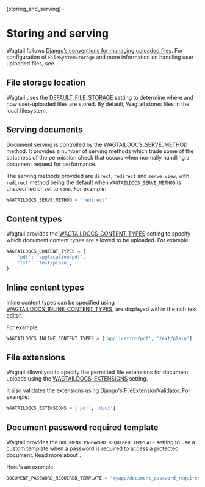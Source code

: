 (storing_and_serving)=

# Storing and serving

Wagtail follows [Django’s conventions for managing uploaded files](inv:django#topics/files). For configuration of `FileSystemStorage` and more information on handling user uploaded files, see [](user_uploaded_files).

## File storage location

Wagtail uses the [DEFAULT_FILE_STORAGE](https://docs.djangoproject.com/en/stable/ref/settings/#std:setting-DEFAULT_FILE_STORAGE) setting to determine where and how user-uploaded files are stored. By default, Wagtail stores files in the local filesystem.

## Serving documents

Document serving is controlled by the [WAGTAILDOCS_SERVE_METHOD](wagtaildocs_serve_method) method. It provides a number of serving methods which trade some of the strictness of the permission check that occurs when normally handling a document request for performance.

The serving methods provided are `direct`, `redirect` and `serve_view`, with `redirect` method being the default when `WAGTAILDOCS_SERVE_METHOD` is unspecified or set to `None`. For example:

```python
WAGTAILDOCS_SERVE_METHOD = "redirect"
```

## Content types

Wagtail provides the [WAGTAILDOCS_CONTENT_TYPES](wagtaildocs_content_types) setting to specify which document content types are allowed to be uploaded. For example:

```python
WAGTAILDOCS_CONTENT_TYPES = {
    'pdf': 'application/pdf',
    'txt': 'text/plain',
}
```

## Inline content types

Inline content types can be specified using [WAGTAILDOCS_INLINE_CONTENT_TYPES](wagtaildocs_inline_content_types), are displayed within the rich text editor.

For example:

```python
WAGTAILDOCS_INLINE_CONTENT_TYPES = ['application/pdf', 'text/plain']
```

## File extensions

Wagtail allows you to specify the permitted file extensions for document uploads using the [WAGTAILDOCS_EXTENSIONS](wagtaildocs_extensions) setting.

It also validates the extensions using Django's [FileExtensionValidator](https://docs.djangoproject.com/en/stable/ref/validators/#fileextensionvalidator). For example:

```python
WAGTAILDOCS_EXTENSIONS = ['pdf', 'docx']
```

## Document password required template

Wagtail provides the `DOCUMENT_PASSWORD_REQUIRED_TEMPLATE` setting to use a custom template when a password is required to access a protected document. Read more about [](private_pages).

Here's an example:

```python
DOCUMENT_PASSWORD_REQUIRED_TEMPLATE = 'myapp/document_password_required.html'
```
